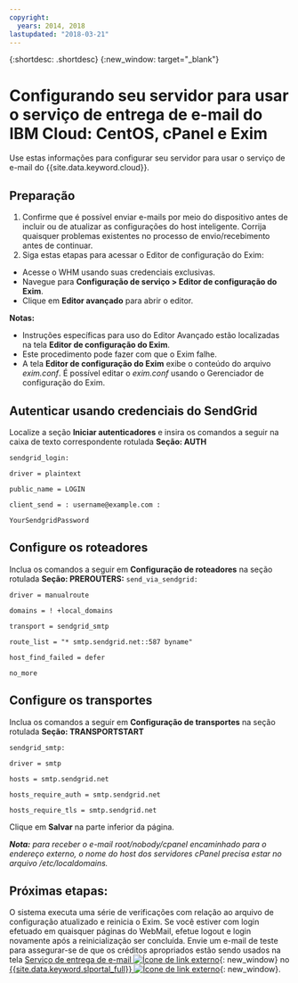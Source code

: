 ```yaml
---
copyright:
  years: 2014, 2018
lastupdated: "2018-03-21"
---
```


{:shortdesc: .shortdesc}
{:new_window: target="_blank"}

# Configurando seu servidor para usar o serviço de entrega de e-mail do IBM Cloud: CentOS, cPanel e Exim

Use estas informações para configurar seu servidor para usar o serviço de e-mail do {{site.data.keyword.cloud}}. 

## Preparação

1.  Confirme que é possível enviar e-mails por meio do dispositivo antes de incluir ou de atualizar as configurações do host inteligente. Corrija quaisquer problemas existentes no processo de envio/recebimento antes de continuar.
2. Siga estas etapas para acessar o Editor de configuração do Exim:
  * Acesse o WHM usando suas credenciais exclusivas.
  * Navegue para **Configuração de serviço > Editor de configuração do Exim**.
  * Clique em **Editor avançado** para abrir o editor.
  
**Notas:**
- Instruções específicas para uso do Editor Avançado estão localizadas na tela **Editor de configuração do Exim**.
- Este procedimento pode fazer com que o Exim falhe.
- A tela **Editor de configuração do Exim** exibe o conteúdo do arquivo
_exim.conf_. É possível editar o _exim.conf_ usando o Gerenciador de configuração do Exim.

## Autenticar usando credenciais do SendGrid

Localize a seção **Iniciar autenticadores** e insira os comandos a seguir na caixa de texto correspondente rotulada **Seção: AUTH**

`sendgrid_login:`

`driver = plaintext`

`public_name = LOGIN`

`client_send = : username@example.com :` 

`YourSendgridPassword`

## Configure os roteadores

Inclua os comandos a seguir em **Configuração de roteadores** na seção rotulada **Seção: PREROUTERS:**
`send_via_sendgrid:`

`driver = manualroute`

`domains = ! +local_domains`

`transport = sendgrid_smtp`

`route_list = "* smtp.sendgrid.net::587 byname"`

`host_find_failed = defer`

`no_more`

## Configure os transportes

Inclua os comandos a seguir em **Configuração de transportes** na seção rotulada **Seção: TRANSPORTSTART**

`sendgrid_smtp:`

`driver = smtp`

`hosts = smtp.sendgrid.net`

`hosts_require_auth = smtp.sendgrid.net`

`hosts_require_tls = smtp.sendgrid.net`

Clique em **Salvar** na parte inferior da página.

<em>**Nota:** para receber o e-mail root/nobody/cpanel encaminhado para o endereço externo, o nome do host dos servidores cPanel precisa estar no arquivo /etc/localdomains.</em>

## Próximas etapas:

O sistema executa uma série de verificações com relação ao arquivo de configuração atualizado e reinicia o Exim. Se você estiver com login efetuado em quaisquer páginas do WebMail, efetue logout e login novamente após a reinicialização ser concluída. Envie um e-mail de teste para assegurar-se de que os créditos apropriados estão sendo usados na tela [Serviço de entrega de e-mail ![Ícone de link externo](../../icons/launch-glyph.svg "Ícone de link externo")](https://control.softlayer.com/services/emaildelivery){: new_window} no [{{site.data.keyword.slportal_full}} ![Ícone de link externo](../../icons/launch-glyph.svg "Ícone de link externo")](https://control.softlayer.com/){: new_window}.
